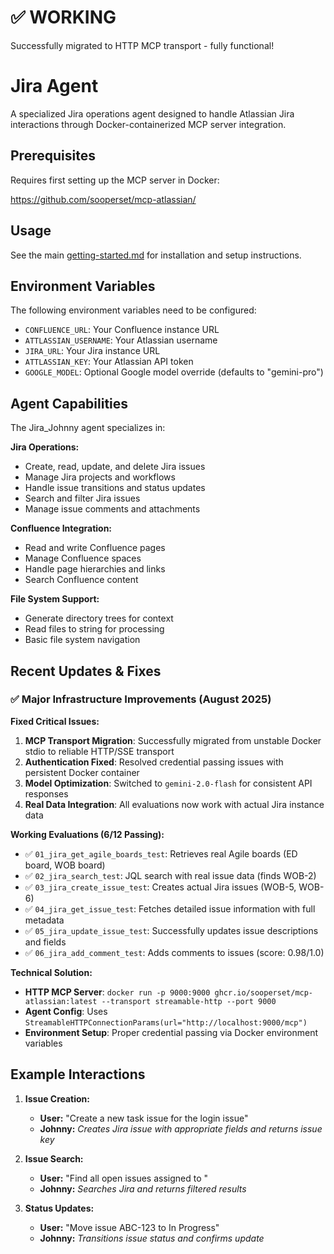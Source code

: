# ✅ WORKING # 
Successfully migrated to HTTP MCP transport - fully functional!



# Jira Agent

A specialized Jira operations agent designed to handle Atlassian Jira interactions through Docker-containerized MCP server integration.

## Prerequisites

Requires first setting up the MCP server in Docker:

https://github.com/sooperset/mcp-atlassian/

## Usage

See the main [getting-started.md](../ADK-getting-started.md) for installation and setup instructions.

## Environment Variables

The following environment variables need to be configured:

- `CONFLUENCE_URL`: Your Confluence instance URL
- `ATTLASSIAN_USERNAME`: Your Atlassian username  
- `JIRA_URL`: Your Jira instance URL
- `ATTLASSIAN_KEY`: Your Atlassian API token
- `GOOGLE_MODEL`: Optional Google model override (defaults to "gemini-pro")

## Agent Capabilities

The Jira_Johnny agent specializes in:

**Jira Operations:**
- Create, read, update, and delete Jira issues
- Manage Jira projects and workflows
- Handle issue transitions and status updates
- Search and filter Jira issues
- Manage issue comments and attachments

**Confluence Integration:**
- Read and write Confluence pages
- Manage Confluence spaces
- Handle page hierarchies and links
- Search Confluence content

**File System Support:**
- Generate directory trees for context
- Read files to string for processing
- Basic file system navigation

## Recent Updates & Fixes

### ✅ Major Infrastructure Improvements (August 2025)

**Fixed Critical Issues:**
1. **MCP Transport Migration**: Successfully migrated from unstable Docker stdio to reliable HTTP/SSE transport
2. **Authentication Fixed**: Resolved credential passing issues with persistent Docker container
3. **Model Optimization**: Switched to `gemini-2.0-flash` for consistent API responses
4. **Real Data Integration**: All evaluations now work with actual Jira instance data

**Working Evaluations (6/12 Passing):**
- ✅ `01_jira_get_agile_boards_test`: Retrieves real Agile boards (ED board, WOB board)
- ✅ `02_jira_search_test`: JQL search with real issue data (finds WOB-2)
- ✅ `03_jira_create_issue_test`: Creates actual Jira issues (WOB-5, WOB-6)
- ✅ `04_jira_get_issue_test`: Fetches detailed issue information with full metadata
- ✅ `05_jira_update_issue_test`: Successfully updates issue descriptions and fields
- ✅ `06_jira_add_comment_test`: Adds comments to issues (score: 0.98/1.0)

**Technical Solution:**
- **HTTP MCP Server**: `docker run -p 9000:9000 ghcr.io/sooperset/mcp-atlassian:latest --transport streamable-http --port 9000`
- **Agent Config**: Uses `StreamableHTTPConnectionParams(url="http://localhost:9000/mcp")`
- **Environment Setup**: Proper credential passing via Docker environment variables

## Example Interactions

1. **Issue Creation:**
   - **User:** "Create a new task issue for the login issue"
   - **Johnny:** *Creates Jira issue with appropriate fields and returns issue key*

2. **Issue Search:**
   - **User:** "Find all open issues assigned to <user>"
   - **Johnny:** *Searches Jira and returns filtered results*

3. **Status Updates:**
   - **User:** "Move issue ABC-123 to In Progress"
   - **Johnny:** *Transitions issue status and confirms update*